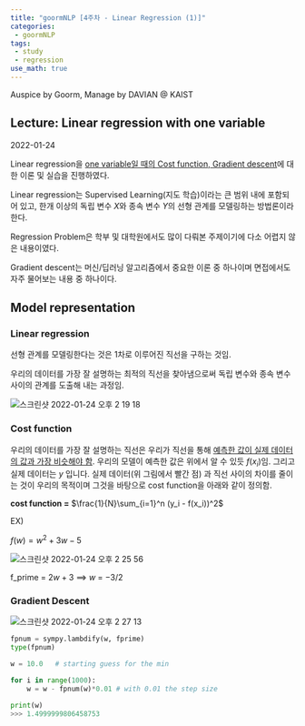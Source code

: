 ```yaml
---
title: "goormNLP [4주차 - Linear Regression (1)]"  
categories:
 - goormNLP
tags:
 - study
 - regression
use_math: true
---
```


Auspice by Goorm, Manage by DAVIAN @ KAIST

## Lecture: Linear regression with one variable

2022-01-24

Linear regression을 <u>one variable일 때의 Cost function, Gradient descent</u>에 대한 이론 및 실습을 진행하였다.

Linear regression는 Supervised Learning(지도 학습)이라는 큰 범위 내에 포함되어 있고, 한개 이상의 독립 변수 $X$와 종속 변수 $Y$의 선형 관계를 모델링하는 방법론이라 한다.

Regression Problem은 학부 및 대학원에서도 많이 다뤄본 주제이기에 다소 어렵지 않은 내용이였다.

Gradient descent는 머신/딥러닝 알고리즘에서 중요한 이론 중 하나이며 면접에서도 자주 물어보는 내용 중 하나이다.



## Model representation

### Linear regression

선형 관계를 모델링한다는 것은 1차로 이루어진 직선을 구하는 것임.

우리의 데이터를 가장 잘 설명하는 최적의 직선을 찾아냄으로써 독립 변수와 종속 변수 사이의 관계를 도출해 내는 과정임.

![스크린샷 2022-01-24 오후 2 19 18](https://user-images.githubusercontent.com/67947808/150726237-b44ba52c-0abe-453b-8bbb-f76bf4231181.png)

### Cost function

우리의 데이터를 가장 잘 설명하는 직선은 우리가 직선을 통해 <u>예측한 값이 실제 데이터의 값과 가장 비슷해야 함</u>. 우리의 모델이 예측한 값은 위에서 알 수 있듯 $f(x_i)$임. 그리고 실제 데이터는 $y$ 입니다. 실제 데이터(위 그림에서 빨간 점) 과 직선 사이의 차이를 줄이는 것이 우리의 목적이며 그것을 바탕으로 cost function을 아래와 같이 정의함.

**cost function =** $\frac{1}{N}\sum_{i=1}^n (y_i - f(x_i))^2$



EX)

$f(w) = w^2 + 3w -5$

![스크린샷 2022-01-24 오후 2 25 56](https://user-images.githubusercontent.com/67947808/150726811-83cb008d-9d2c-4259-bd8f-745344312b5c.png)

f_prime = $2w+3$ ==> $w$ = $-3/2$

### Gradient Descent

![스크린샷 2022-01-24 오후 2 27 13](https://user-images.githubusercontent.com/67947808/150726913-15732821-cd02-4773-9cd8-7daba1903c20.png)



```python
fpnum = sympy.lambdify(w, fprime)
type(fpnum)

w = 10.0   # starting guess for the min

for i in range(1000):
    w = w - fpnum(w)*0.01 # with 0.01 the step size

print(w)
>>> 1.4999999806458753
```



